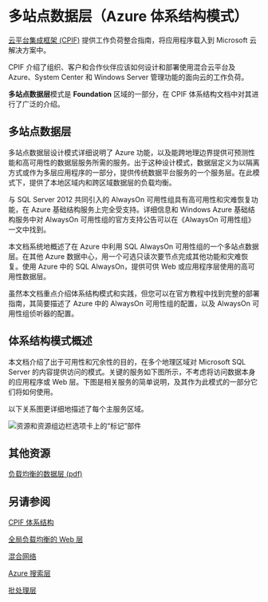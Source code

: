 <properties 
   pageTitle="多站点数据层（Azure 体系结构模式）" 
   description="多站点数据层模式是 Foundation 区域的一部分，在 CPIF 体系结构文档中对其进行了广泛的介绍。" 
   services="" 
   documentationCenter="" 
   authors="arynes" 
   manager="fredhar" 
   editor=""/>

<tags
   ms.service="cloud-services"
   ms.date="03/25/2015"
   wacn.date="10/03/2015"/>

# 多站点数据层（Azure 体系结构模式）

[云平台集成框架 (CPIF)](/documentation/articles/azure-architectures-cpif-overview) 提供工作负荷整合指南，将应用程序载入到 Microsoft 云解决方案中。

CPIF 介绍了组织、客户和合作伙伴应该如何设计和部署使用混合云平台及 Azure、System Center 和 Windows Server 管理功能的面向云的工作负荷。

**多站点数据层**模式是 **Foundation** 区域的一部分，在 CPIF 体系结构文档中对其进行了广泛的介绍。

## 多站点数据层

多站点数据层设计模式详细说明了 Azure 功能，以及能跨地理边界提供可预测性能和高可用性的数据层服务所需的服务。出于这种设计模式，数据层定义为以隔离方式或作为多层应用程序的一部分，提供传统数据平台服务的一个服务层。在此模式下，提供了本地区域内和跨区域数据层的负载均衡。

与 SQL Server 2012 共同引入的 AlwaysOn 可用性组具有高可用性和灾难恢复功能，在 Azure 基础结构服务上完全受支持。详细信息和 Windows Azure 基础结构服务中对 AlwaysOn 可用性组的官方支持公告可以在《AlwaysOn 可用性组》一文中找到。

本文档系统地概述了在 Azure 中利用 SQL AlwaysOn 可用性组的一个多站点数据层。在其他 Azure 数据中心，用一个可选只读次要节点完成其他功能和灾难恢复。使用 Azure 中的 SQL AlwaysOn，提供可供 Web 或应用程序层使用的高可用性数据层。

虽然本文档重点介绍体系结构模式和实践，但您可以在官方教程中找到完整的部署指南，其简要描述了 Azure 中的 AlwaysOn 可用性组的配置，以及 AlwaysOn 可用性组侦听器的配置。

## 体系结构模式概述 

本文档介绍了出于可用性和冗余性的目的，在多个地理区域对 Microsoft SQL Server 的内容提供访问的模式。关键的服务如下图所示，不考虑将访问数据本身的应用程序或 Web 层。下图是相关服务的简单说明，及其作为此模式的一部分它们将如何使用。

以下关系图更详细地描述了每个主服务区域。
 
![资源和资源组边栏选项卡上的“标记”部件](./media/azure-architectures-cpif-foundation-multi-site-data-tier/overview.png)

##  其他资源
[负载均衡的数据层 (pdf)](https://gallery.technet.microsoft.com/Cloud-Platform-Integration-dfb09e41)

## 另请参阅
[CPIF 体系结构](https://gallery.technet.microsoft.com/Cloud-Platform-Integration-bd1e434a)

[全局负载均衡的 Web 层](https://gallery.technet.microsoft.com/Cloud-Platform-Integration-2c3c663a)

[混合网络](https://gallery.technet.microsoft.com/Cloud-Platform-Integration-5e401f38)

[Azure 搜索层](https://gallery.technet.microsoft.com/Cloud-Platform-Integration-e581d65d)

[批处理层](https://gallery.technet.microsoft.com/Cloud-Platform-Integration-0bc3f8b1)

<!---HONumber=71-->